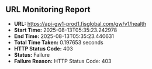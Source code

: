 ## URL Monitoring Report

- **URL:** https://api-gw1-prod1.fisglobal.com/gw/v1/health
- **Start Time:** 2025-08-13T05:35:23.242978
- **End Time:** 2025-08-13T05:35:23.440631
- **Total Time Taken:** 0.197653 seconds
- **HTTP Status Code:** 403
- **Status:** Failure
- **Failure Reason:** HTTP Status Code: 403
